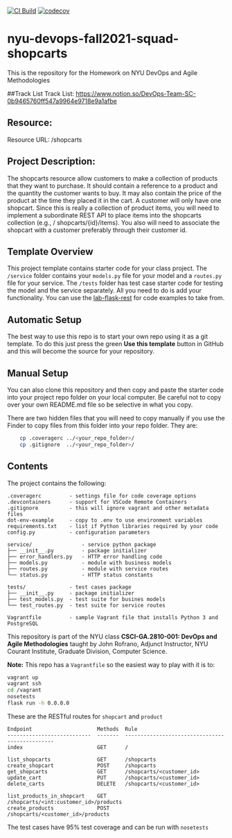 [![CI Build](https://github.com/squad-shopcarts/shopcarts/actions/workflows/docker-image.yml/badge.svg)](https://github.com/squad-shopcarts/shopcarts/actions/workflows/docker-image.yml)
[![codecov](https://codecov.io/gh/squad-shopcarts/shopcarts/branch/master/graph/badge.svg?token=QTIVMHFLFM)](https://codecov.io/gh/squad-shopcarts/shopcarts)

# nyu-devops-fall2021-squad-shopcarts
This is the repository for the Homework on NYU DevOps and Agile Methodologies

##Track List
Track List: https://www.notion.so/DevOps-Team-SC-0b9465760ff547a9964e9718e9a1afbe

## Resource:
Resource URL: /shopcarts

## Project Description:
The shopcarts resource allow customers to make a collection of products that they want to purchase. It should contain a reference to a product and the quantity the customer wants to buy. It may also contain the price of the product at the time they placed it in the cart. A customer will only have one shopcart. Since this is really a collection of product items, you will need to implement a subordinate REST API to place items into the shopcarts collection (e.g., / shopcarts/{id}/items). You also will need to associate the shopcart with a customer preferably through their customer id.

## Template Overview
This project template contains starter code for your class project. The `/service` folder contains your `models.py` file for your model and a `routes.py` file for your service. The `/tests` folder has test case starter code for testing the model and the service separately. All you need to do is add your functionality. You can use the [lab-flask-rest](https://github.com/nyu-devops/lab-flask-rest) for code examples to take from.

## Automatic Setup
The best way to use this repo is to start your own repo using it as a git template. To do this just press the green **Use this template** button in GitHub and this will become the source for your repository.

## Manual Setup
You can also clone this repository and then copy and paste the starter code into your project repo folder on your local computer. Be careful not to copy over your own README.md file so be selective in what you copy.

There are two hidden files that you will need to copy manually if you use the Finder to copy files from this folder into your repo folder. They are:

```bash
    cp .coveragerc ../<your_repo_folder>/
    cp .gitignore  ../<your_repo_folder>/
```

## Contents
The project contains the following:

```text
.coveragerc         - settings file for code coverage options
.devcontainers      - support for VSCode Remote Containers
.gitignore          - this will ignore vagrant and other metadata files
dot-env-example     - copy to .env to use environment variables
requirements.txt    - list if Python libraries required by your code
config.py           - configuration parameters

service/                - service python package
├── __init__.py         - package initializer
├── error_handlers.py   - HTTP error handling code
├── models.py           - module with business models
├── routes.py           - module with service routes
└── status.py           - HTTP status constants

tests/              - test cases package
├── __init__.py     - package initializer
├── test_models.py  - test suite for busines models
└── test_routes.py  - test suite for service routes

Vagrantfile         - sample Vagrant file that installs Python 3 and PostgreSQL
```

This repository is part of the NYU class **CSCI-GA.2810-001: DevOps and Agile Methodologies** taught by John Rofrano, Adjunct Instructor, NYU Courant Institute, Graduate Division, Computer Science.


**Note:** This repo has a `Vagrantfile` so the easiest way to play with it is to:

```bash
vagrant up
vagrant ssh
cd /vagrant
nosetests
flask run -h 0.0.0.0
```

These are the RESTful routes for `shopcart` and `product`
```
Endpoint                     Methods  Rule
---------------------------  -------  -----------------------------------------------
index                        GET      /

list_shopcarts               GET      /shopcarts
create_shopcart              POST     /shopcarts
get_shopcarts                GET      /shopcarts/<customer_id>
update_cart                  PUT      /shopcarts/<customer_id>
delete_carts                 DELETE   /shopcarts/<customer_id>

list_products_in_shopcart    GET      /shopcarts/<int:customer_id>/products
create_products              POST     /shopcarts/<customer_id>/products
```

The test cases have 95% test coverage and can be run with `nosetests`
